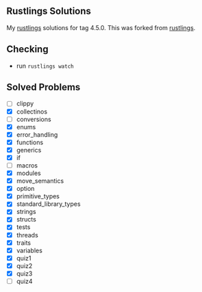 ## Rustlings Solutions
My [rustlings](https://github.com/rust-lang/rustlings) solutions for tag 4.5.0.
This was forked from [rustlings](https://github.com/rust-lang/rustlings).

## Checking
- run `rustlings watch`

## Solved Problems 
- [ ] clippy
- [x] collectinos
- [ ] conversions
- [x] enums
- [x] error_handling
- [x] functions
- [x] generics
- [x] if
- [ ] macros
- [x] modules
- [x] move_semantics
- [x] option
- [x] primitive_types
- [x] standard_library_types
- [x] strings
- [x] structs
- [x] tests
- [x] threads
- [x] traits
- [x] variables
- [x] quiz1
- [x] quiz2
- [x] quiz3
- [ ] quiz4
